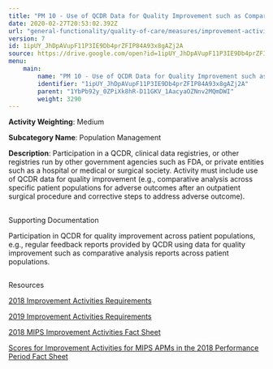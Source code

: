 ```yaml
---
title: "PM 10 - Use of QCDR Data for Quality Improvement such as Comparative Analysis Reports across Patient Populations"
date: 2020-02-27T20:53:02.392Z
url: "general-functionality/quality-of-care/measures/improvement-activities-measures/2018-improvement-activities/pm-10-use-of-qcdr-data-for-quality-improvement-such-as-comparative-analysis-reports-across-patient-p.html"
version: 7
id: 1ipUY_JhDpAVupF11P3IE9Db4prZFIP84A93x8gAZj2A
source: https://drive.google.com/open?id=1ipUY_JhDpAVupF11P3IE9Db4prZFIP84A93x8gAZj2A
menu:
    main:
        name: "PM 10 - Use of QCDR Data for Quality Improvement such as Comparative Analysis Reports across Patient Populations"
        identifier: "1ipUY_JhDpAVupF11P3IE9Db4prZFIP84A93x8gAZj2A"
        parent: "1YbPb92y_0ZPiXk8hR-D11GKV_1AacyaOZNnv2MQmDWI"
        weight: 3290
---
```









**Activity Weighting**: Medium

**Subcategory Name**: Population Management

**Description**: Participation in a QCDR, clinical data registries, or other registries run by other government agencies such as FDA, or private entities such as a hospital or medical or surgical society. Activity must include use of QCDR data for quality improvement (e.g., comparative analysis across specific patient populations for adverse outcomes after an outpatient surgical procedure and corrective steps to address adverse outcome).







## 

Supporting Documentation

Participation in QCDR for quality improvement across patient populations, e.g., regular feedback reports provided by QCDR using data for quality improvement such as comparative analysis reports across patient populations.







## 

Resources

[2018 Improvement Activities Requirements](https://qpp.cms.gov/mips/improvement-activities?py=2018)

[2019 Improvement Activities Requirements](https://qpp.cms.gov/mips/improvement-activities?py=2019)

[2018 MIPS Improvement Activities Fact Sheet](https://qpp.cms.gov/resource/2018%20MIPS%20Improvement%20Activities%20Fact%20Sheet)

[Scores for Improvement Activities for MIPS APMs in the 2018 Performance Period Fact Sheet](https://qpp.cms.gov/resource/2018%20MIPS%20APMs%20improvement%20Activities%20scores%20fact%20sheet)

